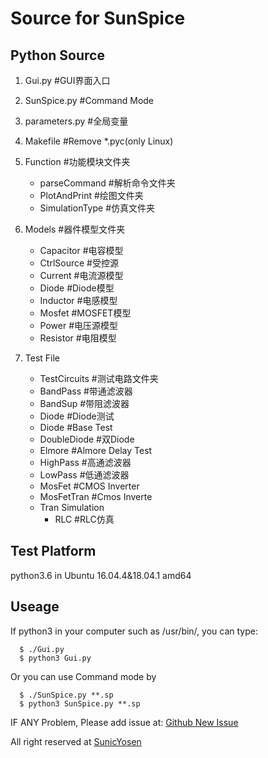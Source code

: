# Source for SunSpice

## Python Source

1. Gui.py #GUI界面入口
2. SunSpice.py #Command Mode
3. parameters.py #全局变量
4. Makefile #Remove *.pyc(only Linux)
5. Function #功能模块文件夹
      + parseCommand #解析命令文件夹
      + PlotAndPrint #绘图文件夹
      + SimulationType  #仿真文件夹

6. Models #器件模型文件夹
      + Capacitor #电容模型
      + CtrlSource #受控源
      + Current #电流源模型
      + Diode #Diode模型
      + Inductor #电感模型
      + Mosfet #MOSFET模型
      + Power #电压源模型
      + Resistor #电阻模型

7. Test File
      + TestCircuits #测试电路文件夹
      + BandPass #带通滤波器
      + BandSup #带阻滤波器
      + Diode #Diode测试
      + Diode #Base Test
      + DoubleDiode #双Diode
      + Elmore #Almore Delay Test
      + HighPass #高通滤波器
      + LowPass #低通滤波器
      + MosFet #CMOS Inverter
      + MosFetTran #Cmos Inverte
      + Tran Simulation
        + RLC #RLC仿真

## Test Platform

python3.6 in Ubuntu 16.04.4&18.04.1 amd64 

## Useage

  If python3 in your computer such as /usr/bin/, you can type:

      $ ./Gui.py
      $ python3 Gui.py

  Or you can use Command mode by

      $ ./SunSpice.py **.sp
      $ python3 SunSpice.py **.sp

IF ANY Problem, Please add issue at: [Github New Issue](https://github.com/SunicYosen/SunSpice/issues/new)

All right reserved at [SunicYosen](https://github.com/SunicYosen)

